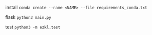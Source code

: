 
install `conda create --name <NAME> --file requirements_conda.txt`

flask `python3 main.py`

test `python3 -m ezkl.test`